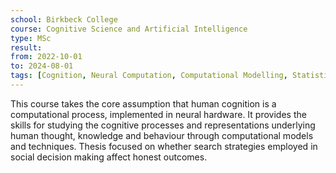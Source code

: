 ```yaml
---
school: Birkbeck College
course: Cognitive Science and Artificial Intelligence
type: MSc
result:
from: 2022-10-01
to: 2024-08-01
tags: [Cognition, Neural Computation, Computational Modelling, Statistics, Psychology]
---
```

This course takes the core assumption that human cognition is a computational process, implemented in neural hardware. It provides the skills for studying the cognitive processes and representations underlying human thought, knowledge and behaviour through computational models and techniques. Thesis focused on whether search strategies employed in social decision making affect honest outcomes.
